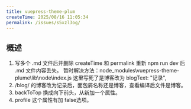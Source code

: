 ```yaml
---
title: vuepress-theme-plum
createTime: 2025/08/16 11:05:34
permalink: /issues/s5xzl3og/
---
```


## 概述

1. 写多个 .md 文件后并删除 createTime 和 permalink 重新 npm run dev 后
   .md 文件内容丢失。
   暂时解决方法：node_modules\vuepress-theme-plume\lib\node\index.js
   这里写死了是博客改为 blogText: "记录",
2. /blog/ 的博客改为记录后，面包屑名称还是博客，查看编译后文件是博客。
3. backToTop 换成向下前头，从新加一个属性。
4. profile 这个属性有加 false选项。
